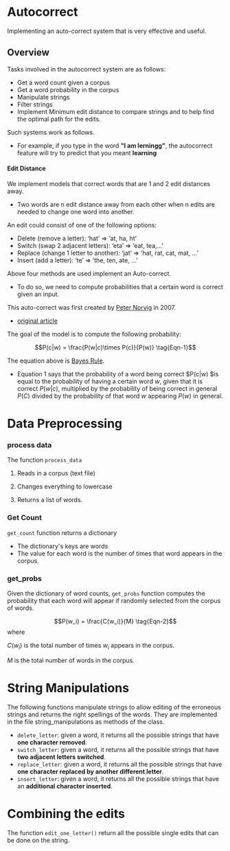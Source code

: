#  Autocorrect

Implementing an auto-correct system that is very effective and useful.

<a name='0'></a>

##  Overview
Tasks involved in the autocorrect system are as follows: 

- Get a word count given a corpus
- Get a word probability in the corpus 
- Manipulate strings 
- Filter strings 
- Implement Minimum edit distance to compare strings and to help find the optimal path for the edits. 

Such systems work as follows. 
- For example, if you type in the word **"I am lerningg"**, the autocorrect feature will try to predict that you meant **learning**


####  Edit Distance

We implement models that correct words that are 1 and 2 edit distances away. 
- Two words are n edit distance away from each other when  n edits are needed to change one word into another. 

An edit could consist of one of the following options: 

- Delete (remove a letter): ‘hat’ => ‘at, ha, ht’
- Switch (swap 2 adjacent letters): ‘eta’ => ‘eat, tea,...’
- Replace (change 1 letter to another): ‘jat’ => ‘hat, rat, cat, mat, ...’
- Insert (add a letter): ‘te’ => ‘the, ten, ate, ...’

Above four methods are used implement an Auto-correct. 
- To do so, we need to compute probabilities that a certain word is correct given an input. 

This auto-correct  was first created by [Peter Norvig](https://en.wikipedia.org/wiki/Peter_Norvig) in 2007. 
- [original article](https://norvig.com/spell-correct.html) 

The goal of the model is to compute the following probability:

$$P(c|w) = \frac{P(w|c)\times P(c)}{P(w)} \tag{Eqn-1}$$

The equation above is [Bayes Rule](https://en.wikipedia.org/wiki/Bayes%27_theorem). 
- Equation 1 says that the probability of a word being correct $P(c|w) $is equal to the probability of having a certain word $w$, given that it is correct $P(w|c)$, multiplied by the probability of being correct in general $P(C)$ divided by the probability of that word $w$ appearing $P(w)$ in general.

<a name='1'></a>
#  Data Preprocessing 

<a name='ex-1'></a>
### process data
The function `process_data`  

1) Reads in a corpus (text file)

2) Changes everything to lowercase

3) Returns a list of words. 

<a name='ex-2'></a>
### Get Count

 `get_count` function  returns a dictionary
- The dictionary's keys are words
- The value for each word is the number of times that word appears in the corpus. 

### get_probs
Given the dictionary of word counts, `get_probs` function  computes the probability that each word will appear if randomly selected from the corpus of words.

$$P(w_i) = \frac{C(w_i)}{M} \tag{Eqn-2}$$
where 

$C(w_i)$ is the total number of times $w_i$ appears in the corpus.

$M$ is the total number of words in the corpus.

<a name='2'></a>
# String Manipulations

The following functions  manipulate strings to allow editing of  the erroneous strings and returns the right spellings of the words. They are implemented in the file string_manipulations as methods of the class.


* `delete_letter`: given a word, it returns all the possible strings that have **one character removed**. 
* `switch_letter`: given a word, it returns all the possible strings that have **two adjacent letters switched**.
* `replace_letter`: given a word, it returns all the possible strings that have **one character replaced by another different letter**.
* `insert_letter`: given a word, it returns all the possible strings that have an **additional character inserted**. 

<a name='3'></a>

# Combining the edits

 The function `edit_one_letter()`  return all the possible single edits that can be done on the string.
